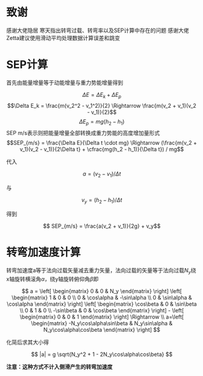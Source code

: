 # 致谢

感谢大佬隐居 寒天指出转弯过载、转弯率以及SEP计算中存在的问题
感谢大佬Zetta建议使用滑动平均处理数据计算误差和跳变

# SEP计算

首先由能量增量等于动能增量与重力势能增量得到

$$\Delta E = \Delta E_k + \Delta E_p $$
$$\Delta E_k = \frac{m(v_2^2 - v_1^2)}{2} \Rightarrow \frac{m(v_2 + v_1)(v_2 - v_1)}{2}$$
$$\Delta E_p = mg(h_2 - h_1)$$
SEP m/s表示则把能量增量全部转换成重力势能的高度增加量形式
$$SEP_{m/s} = \frac{\Delta E}{\Delta t \cdot mg} \Rightarrow (\frac{m(v_2 + v_1)(v_2 - v_1)}{2\Delta t} + \cfrac{mg(h_2 - h_1)}{\Delta t}) / mg$$

代入

$$ a = (v_2 - v_1)/ \Delta t$$ 

与 

$$ v_y =  (h_2 - h_1)/\Delta t$$

得到

$$ SEP_{m/s} = \frac{a(v_2 + v_1)}{2g} + v_y$$

# 转弯加速度计算
转弯加速度a等于法向过载矢量减去重力矢量，法向过载的矢量等于法向过载${N_y}$绕x轴旋转横滚角${\alpha}$，绕y轴旋转俯仰角${\beta}$即

$$ a = \left[ \begin{matrix} 0 & 0 & N_y \end{matrix} \right] \left[ \begin{matrix} 1 & 0 & 0 \\ 0 & \cos\alpha  & -\sin\alpha \\ 0 & \sin\alpha & \cos\alpha \end{matrix} \right] \left[ \begin{matrix} \cos\beta & 0 & \sin\beta \\ 0 & 1  & 0 \\ -\sin\beta & 0 & \cos\beta \end{matrix} \right] - \left[ \begin{matrix} 0 & 0 & 1 \end{matrix} \right] \Rightarrow \\ a=\left[ \begin{matrix} -N_y\cos\alpha\sin\beta & N_y\sin\alpha & N_y\cos\alpha\cos\beta \end{matrix} \right] $$

化简后求其大小得

$$ |a| = g \sqrt{N_y^2 + 1 - 2N_y\cos\alpha\cos\beta} $$

<!-- 如果将水平转弯率表的读数$\omega$考虑，水平方向上的转弯过载为$\omega v/g$ -->

**注意：这种方式不计入侧滑产生的转弯加速度**
